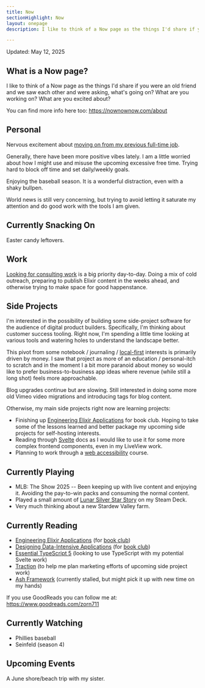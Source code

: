 ```yaml
---
title: Now
sectionHighlight: Now
layout: onepage
description: I like to think of a Now page as the things I'd share if you were an old friend and we saw each other and were asking, what's going on? What are you working on? What are you excited about?

---
```


Updated: May 12, 2025

## What is a Now page?

I like to think of a Now page as the things I'd share if you were an old friend and we saw each other and were asking, what's going on? What are you working on? What are you excited about?

You can find more info here too: <https://nownownow.com/about>

## Personal

Nervous excitement about [moving on from my previous full-time job](/posts/2025/5/returning-to-self-employment/).

Generally, there have been more positive vibes lately. I am a little worried about how I might use and misuse the upcoming excessive free time. Trying hard to block off time and set daily/weekly goals.

Enjoying the baseball season. It is a wonderful distraction, even with a shaky bullpen.

World news is still very concerning, but trying to avoid letting it saturate my attention and do good work with the tools I am given.

## Currently Snacking On

Easter candy leftovers.

## Work

[Looking for consulting work](/elixir-consulting/) is a big priority day-to-day. Doing a mix of cold outreach, preparing to publish Elixir content in the weeks ahead, and otherwise trying to make space for good happenstance.

## Side Projects

I'm interested in the possibility of building some side-project software for the audience of digital product builders. Specifically, I'm thinking about customer success tooling. Right now, I'm spending a little time looking at various tools and watering holes to understand the landscape better.

This pivot from some notebook / journaling / [local-first](/posts/2025/2/what-is-local-first-software/) interests is primarily driven by money. I saw that project as more of an education / personal-itch to scratch and in the moment I a bit more paranoid about money so would like to prefer business-to-business app ideas where revenue (while still a long shot) feels more approachable.  

Blog upgrades continue but are slowing. Still interested in doing some more old Vimeo video migrations and introducing tags for blog content. 

Otherwise, my main side projects right now are learning projects:

- Finishing up [Engineering Elixir Applications](https://pragprog.com/titles/beamops/engineering-elixir-applications/) for book club. Hoping to take some of the lessons learned and better package my upcoming side projects for self-hosting interests.
- Reading through [Svelte](https://svelte.dev/tutorial/svelte/welcome-to-svelte) docs as I would like to use it for some more complex frontend components, even in my LiveView work.
- Planning to work through a [web accessibility](https://frontendmasters.com/courses/accessibility-v3/) course.

## Currently Playing

* MLB: The Show 2025 -- Been keeping up with live content and enjoying it. Avoiding the pay-to-win packs and consuming the normal content.
* Played a small amount of [Lunar Silver Star Story](https://www.lunarremastered.com/) on my Steam Deck.
* Very much thinking about a new Stardew Valley farm.

## Currently Reading

* [Engineering Elixir Applications](https://pragprog.com/titles/beamops/engineering-elixir-applications/) (for [book club](https://elixirbookclub.github.io/website/))
* [Designing Data-Intensive Applications](https://dataintensive.net/buy.html) (for [book club](https://elixirbookclub.github.io/website/))
* [Essential TypeScript 5](https://www.manning.com/books/essential-typescript-5-third-edition) (looking to use TypeScript with my potential Svelte work)
* [Traction](https://www.goodreads.com/book/show/25768015-traction) (to help me plan marketing efforts of upcoming side project work)
* [Ash Framework](https://pragprog.com/titles/ldash/ash-framework/) (currently stalled, but might pick it up with new time on my hands)

If you use GoodReads you can follow me at: <https://www.goodreads.com/zorn711>

## Currently Watching

* Phillies baseball
* Seinfeld (season 4)

## Upcoming Events

A June shore/beach trip with my sister.
